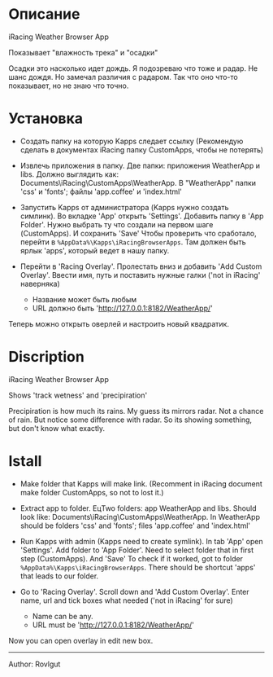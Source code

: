 # Описание

iRacing Weather Browser App

Показывает "влажность трека" и "осадки"

Осадки это насколько идет дождь. Я подозреваю что тоже и радар. Не шанс дождя. Но замечал различия с радаром. Так что оно что-то показывает, но не знаю что точно.

# Установка

- Создать папку на которую Kapps следает ссылку
(Рекомендую сделать в документах iRacing папку CustomApps, чтобы не потерять)

- Извлечь приложения в папку. Две папки: приложения WeatherApp и libs.
    Должно выглядить как: Documents\iRacing\CustomApps\WeatherApp. В "WeatherApp" папки 'css' и 'fonts'; файлы 'app.coffee' и 'index.html'

- Запустить Kapps от администратора (Kapps нужно создать симлинк). Во вкладке 'App' открыть 'Settings'. Добавить папку в 'App Folder'. Нужно выбрать ту что создали на первом шаге (CustomApps). И сохранить 'Save'
    Чтобы проверить что сработало, перейти в `%AppData%\Kapps\iRacingBrowserApps`. Там должен быть ярлык 'apps', который ведет в нашу папку.

- Перейти в 'Racing Overlay'. Пролестать вниз и добавить 'Add Custom Overlay'. Ввести имя, путь и поставить нужные галки ('not in iRacing' наверняка)
    - Название может быть любым
    - URL должно быть 'http://127.0.0.1:8182/WeatherApp/'

Теперь можно открыть оверлей и настроить новый квадратик.


# Discription

iRacing Weather Browser App

Shows 'track wetness' and 'precipiration'

Precipiration is how much its rains. My guess its mirrors radar. Not a chance of rain. But notice some difference with radar. So its showing something, but don't know what exactly.

# Istall

- Make folder that Kapps will make link.
(Recomment in iRacing document make folder CustomApps, so not to lost it.)

- Extract app to folder. ЕцTwo folders: app WeatherApp and libs.
    Should look like: Documents\iRacing\CustomApps\WeatherApp. In WeatherApp should be folders 'css' and 'fonts'; files 'app.coffee' and 'index.html'
    
- Run Kapps with admin (Kapps need to create symlink). In tab 'App' open 'Settings'. Add folder to 'App Folder'. Need to select folder that in first step (CustomApps). And 'Save'
    To check if it worked, got to folder `%AppData%\Kapps\iRacingBrowserApps`. There should be shortcut 'apps' that leads to our folder.

- Go to 'Racing Overlay'. Scroll down and 'Add Custom Overlay'. Enter name, url and tick boxes what needed ('not in iRacing' for sure)
    - Name can be any.
    - URL must be 'http://127.0.0.1:8182/WeatherApp/'

Now you can open overlay in edit new box.

--------
Author: Rovlgut